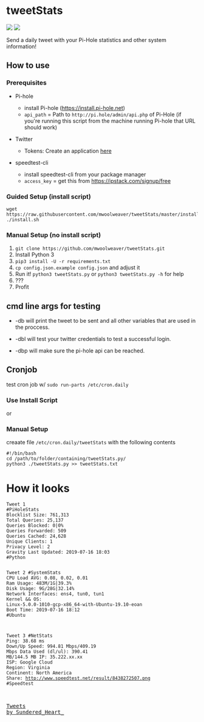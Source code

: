 <h1 id="tweetstats">tweetStats</h1>
<a href="https://www.codacy.com/manual/mwoolweaver/tweetStats?utm_source=github.com&amp;utm_medium=referral&amp;utm_content=mwoolweaver/tweetStats&amp;utm_campaign=Badge_Grade"><img src="https://api.codacy.com/project/badge/Grade/1451288d3ab84c5385cb3b5f75f37eb0"/></a> <a href="https://www.codacy.com/manual/mwoolweaver/tweetStats?utm_source=github.com&amp;utm_medium=referral&amp;utm_content=mwoolweaver/tweetStats&amp;utm_campaign=Badge_Coverage"><img src="https://api.codacy.com/project/badge/Coverage/1451288d3ab84c5385cb3b5f75f37eb0"/></a>
<p>Send a daily tweet with your Pi-Hole statistics and other system information!</p>
<h2 id="how-to-use">How to use</h2>
<h3 id="prerequisites">Prerequisites</h3>
<ul>
<li><p>Pi-hole</p>
<ul>
<li>install Pi-hole (<a href="https://install.pi-hole.net">https://install.pi-hole.net</a>) </li>
<li><code>api_path</code> = Path to <code>http://pi.hole/admin/api.php</code> of Pi-Hole (if you&#39;re running this script from the machine running Pi-hole that URL should work)</li>
</ul>
</li>
<li><p>Twitter</p>
<ul>
<li>Tokens: Create an application <a href="https://apps.twitter.com/">here</a></li>
</ul>
</li>
<li><p>speedtest-cli</p>
<ul>
<li>install speedtest-cli from your package manager</li>
<li><code>access_key</code> = get this from <a href="https://ipstack.com/signup/free">https://ipstack.com/signup/free</a></li>
</ul>
</li>
</ul>
<h3 id="guided-setup-install-script-">Guided Setup (install script)</h3>
<pre><code>wget http<span class="hljs-variable">s:</span>//raw.githubusercontent.<span class="hljs-keyword">com</span>/mwoolweaver/tweetStats/master/install.<span class="hljs-keyword">sh</span>
./install.<span class="hljs-keyword">sh</span>
</code></pre><h3 id="manual-setup-no-install-script-">Manual Setup (no install script)</h3>
<ol>
<li><code>git clone https://github.com/mwoolweaver/tweetStats.git</code></li>
<li>Install Python 3</li>
<li><code>pip3 install -U -r requirements.txt</code></li>
<li><code>cp config.json.example config.json</code> and adjust it</li>
<li>Run it! <code>python3 tweetStats.py</code> or <code>python3 tweetStats.py -h</code> for help</li>
<li>???</li>
<li>Profit</li>
</ol>
<h2 id="cmd-line-args-for-testing">cmd line args for testing</h2>
<ul>
<li><p>-db will print the tweet to be sent and all other variables that are used in the proccess.</p>
</li>
<li><p>-dbl will test your twitter credentials to test a successful login.</p>
</li>
<li><p>-dbp will make sure the pi-hole api can be reached. </p>
</li>
</ul>
<h2 id="cronjob">Cronjob</h2>
<p>test cron job w/ <code>sudo run-parts /etc/cron.daily</code></p>
<h3 id="use-install-script">Use Install Script</h3>
<p>or </p>
<h3 id="manual-setup">Manual Setup</h3>
<p>creaate file <code>/etc/cron.daily/tweetStats</code> with the following contents</p>
<pre><code><span class="hljs-meta">#!/bin/bash</span>
<span class="hljs-built_in">cd</span> /path/to/folder/containing/tweetStats.py/
python3 ./tweetStats.py &gt;&gt; tweetStats.txt
</code></pre><h1 id="how-it-looks">How it looks</h1>
<pre><code><span class="hljs-attribute">Tweet 1
#PiHoleStats
Blocklist Size</span>: 761,313
<span class="hljs-attribute">Total Queries</span>: 25,137
<span class="hljs-attribute">Queries Blocked</span>: 0|0%
<span class="hljs-attribute">Queries Forwarded</span>: 509
<span class="hljs-attribute">Queries Cached</span>: 24,628
<span class="hljs-attribute">Unique Clients</span>: 1
<span class="hljs-attribute">Privacy Level</span>: 2
<span class="hljs-attribute">Gravity Last Updated</span>: 2019-07-16 18:03
<span class="hljs-comment">#Python</span>

 Tweet 2
<span class="hljs-comment">#SystemStats</span>
<span class="hljs-attribute">CPU Load AVG</span>: 0.08, 0.02, 0.01
<span class="hljs-attribute">Ram Usage</span>: 483M/1G|39.3%
<span class="hljs-attribute">Disk Usage</span>: 9G/28G|32.14%
<span class="hljs-attribute">Network Interfaces</span>: ens4, tun0, tun1
<span class="hljs-attribute">Kernel &amp;&amp; OS</span>: Linux-5.0.0-1010-gcp-x86_64-with-Ubuntu-19.10-eoan
<span class="hljs-attribute">Boot Time</span>: 2019-07-16 18:12
<span class="hljs-comment">#Ubuntu</span>

 Tweet 3
<span class="hljs-comment">#NetStats</span>
<span class="hljs-attribute">Ping</span>: 38.68 ms
<span class="hljs-attribute">Down/Up Speed</span>: 994.81 Mbps/409.19 Mbps
<span class="hljs-attribute">Data Used (dl/ul)</span>: 390.41 MB/144.5 MB
<span class="hljs-attribute">IP</span>: 35.222.xx.xx
<span class="hljs-attribute">ISP</span>: Google Cloud
<span class="hljs-attribute">Region</span>: Virginia
<span class="hljs-attribute">Continent</span>: North America
<span class="hljs-attribute">Share</span>: http://www.speedtest.net/result/8438272507.png
<span class="hljs-comment">#Speedtest</span></code>

<a class="twitter-timeline" data-dnt="true" data-theme="dark" href="https://twitter.com/Sundered_Heart_?ref_src=twsrc%5Etfw">Tweets by Sundered_Heart_</a> <script async src="https://platform.twitter.com/widgets.js" charset="utf-8"></script>
